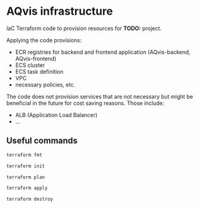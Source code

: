 # AQvis infrastructure

IaC Terraform code to provision resources for **TODO:** project.

Applying the code provisions:
- ECR registries for backend and frontend application (AQvis-backend, AQvis-frontend)
- ECS cluster
- ECS task definition
- VPC
- necessary policies, etc.

The code does not provision services that are not necessary but might be beneficial in the future 
for cost saving reasons. 
Those include:
- ALB (Application Load Balancer)
- ...

## Useful commands
```bash
terraform fmt
```
```bash
terraform init
```
```bash
terraform plan
```
```bash
terraform apply
```
```bash
terraform destroy
```
